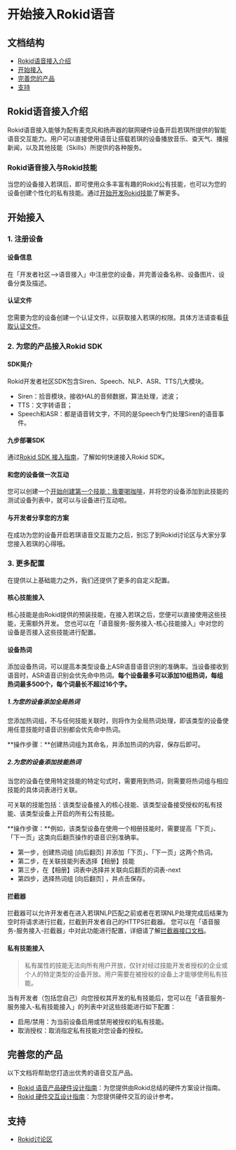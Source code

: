 # 开始接入Rokid语音

## 文档结构
- [Rokid语音接入介绍](#rokid语音接入介绍)
- [开始接入](#开始接入)
- [完善您的产品](#完善您的产品)
- [支持](#支持)

## Rokid语音接入介绍
Rokid语音接入能够为配有麦克风和扬声器的联网硬件设备开启若琪所提供的智能语音交互能力。用户可以直接使用语音让搭载若琪的设备播放音乐、查天气、播报新闻，以及其他技能（Skills）所提供的各种服务。

### Rokid语音接入与Rokid技能
当您的设备接入若琪后，即可使用众多丰富有趣的Rokid公有技能，也可以为您的设备创建个性化的私有技能。通过[开始开发Rokid技能](./rokid-skill-kit-introduction.md)了解更多。

## 开始接入

### 1. 注册设备
#### 设备信息
在「开发者社区-->语音接入」中注册您的设备，并完善设备名称、设备图片、设备分类及描述。

#### 认证文件
您需要为您的设备创建一个认证文件，以获取接入若琪的权限。具体方法请查看[获取认证文件](/2-RokidDocument/2-EnableVoice/get-the-certification-file.md)。

### 2. 为您的产品接入Rokid SDK

#### SDK简介
Rokid开发者社区SDK包含Siren、Speech、NLP、ASR、TTS几大模块。

- Siren：拾音模块，接收HAL的音频数据，算法处理，滤波；
- TTS：文字转语音；
- Speech和ASR：都是语音转文字，不同的是Speech专门处理Siren的语音事件。

#### 九步部署SDK
通过[Rokid SDK 接入指南](/2-RokidDocument/2-EnableVoice/rokid-sdk-tutorial.md)，了解如何快速接入Rokid SDK。

#### 和您的设备做一次互动
您可以创建一个[开始创建第一个技能：我要喝咖啡](/2-RokidDocument/1-SkillsKit/skill-sample-coffee.md)，并将您的设备添加到此技能的测试设备列表中，就可以与设备进行互动啦。

#### 与开发者分享您的方案
在成功为您的设备开启若琪语音交互能力之后，别忘了到Rokid讨论区与大家分享您接入若琪的心得哦。

### 3. 更多配置

在提供以上基础能力之外，我们还提供了更多的自定义配置。

#### 核心技能接入

核心技能是由Rokid提供的预装技能，在接入若琪之后，您便可以直接使用这些技能，无需额外开发。
您也可以在「语音服务-服务接入-核心技能接入」中对您的设备是否接入这些技能进行配置。

#### 设备热词
添加设备热词，可以提高本类型设备上ASR语音语音识别的准确率。当设备接收到语音时，ASR语音识别会优先命中热词。**每个设备最多可以添加10组热词，每组热词最多500个，每个词最长不超过16个字。**

##### 1.为您的设备添加全局热词
您添加热词组，不与任何技能关联时，则将作为全局热词处理，即该类型的设备使用任意技能时语音识别都会优先命中热词。

**操作步骤：**创建热词组为其命名，并添加热词的内容，保存后即可。


##### 2.为您的设备添加技能热词
当您的设备在使用特定技能的特定句式时，需要用到热词，则需要将热词组与相应技能的具体词表进行关联。

可关联的技能包括：该类型设备接入的核心技能、该类型设备接受授权的私有技能、该类型设备上开启的所有公有技能。

**操作步骤：**例如，该类型设备在使用一个相册技能时，需要提高「下页」、「下一页」这类向后翻页操作的语音识别准确率。
- 第一步，创建热词组 [向后翻页] 并添加「下页」、「下一页」这两个热词。
- 第二步，在关联技能列表选择【相册】技能
- 第三步，在【相册】词表中选择并关联向后翻页的词表-next
- 第四步，选择热词组 [向后翻页] ，并点击保存。



#### 拦截器

拦截器可以允许开发者在进入若琪NLP匹配之前或者在若琪NLP处理完成后结果为空时将请求进行拦截，拦截到开发者自己的HTTPS拦截器。
您可以在「语音服务-服务接入-拦截器」中对此功能进行配置，详细请了解[拦截器接口文档](/3-ApiReference/rokid-interceptor.md)。

#### 私有技能接入

>私有属性的技能无法向所有用户开放，仅针对经过技能开发者授权的企业或个人的特定类型的设备开放。用户需要在被授权的设备上才能够使用私有技能。

当有开发者（包括您自己）向您授权其开发的私有技能后，您可以在「语音服务-服务接入-私有技能接入」的列表中对这些技能进行如下配置：

- 启用/禁用：为当前设备启用或禁用被授权的私有技能。
- 取消授权：取消指定私有技能对您设备的授权。

## 完善您的产品
以下文档将帮助您打造出优秀的语音交互产品。

- [Rokid 语音产品硬件设计指南](/2-RokidDocument/2-EnableVoice/rokid-hardware-design-guide.md)：为您提供由Rokid总结的硬件方案设计指南。
- [Rokid 硬件交互设计指南](/2-RokidDocument/2-EnableVoice/rokid-hardware-ux-design-guidelines.md)：为您提供硬件交互的设计参考。

## 支持

- [Rokid讨论区](https://developer-forum.rokid.com/)

